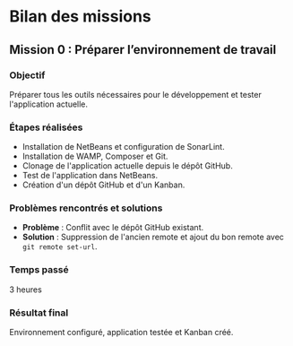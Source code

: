 # Bilan des missions

## Mission 0 : Préparer l’environnement de travail
### Objectif
Préparer tous les outils nécessaires pour le développement et tester l'application actuelle.

### Étapes réalisées
- Installation de NetBeans et configuration de SonarLint.
- Installation de WAMP, Composer et Git.
- Clonage de l'application actuelle depuis le dépôt GitHub.
- Test de l'application dans NetBeans.
- Création d'un dépôt GitHub et d'un Kanban.

### Problèmes rencontrés et solutions
- **Problème** : Conflit avec le dépôt GitHub existant.
- **Solution** : Suppression de l'ancien remote et ajout du bon remote avec `git remote set-url`.

### Temps passé
3 heures

### Résultat final
Environnement configuré, application testée et Kanban créé.
